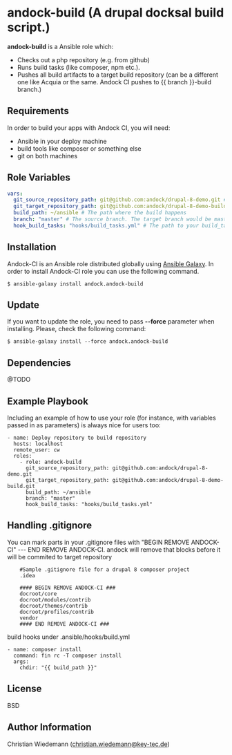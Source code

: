 andock-build (A drupal docksal build script.)
=========

**andock-build** is a Ansible role which:
* Checks out a php repository (e.g. from github)
* Runs build tasks (like composer, npm etc.).  
* Pushes all build artifacts to a target build repository (can be a different one like Acquia or the same. Andock CI pushes to {{ branch }}-build branch.)  
  

Requirements
------------

In order to build your apps with Andock CI, you will need:

* Ansible in your deploy machine
* build tools like composer or something else
* git on both machines


Role Variables
--------------

```yaml
vars:
  git_source_repository_path: git@github.com:andock/drupal-8-demo.git # The source repository 
  git_target_repository_path: git@github.com:andock/drupal-8-demo-build.git # The target repository. Can be the same repository as the source repository 
  build_path: ~/ansible # The path where the build happens
  branch: "master" # The source branch. The target branch would be master-build
  hook_build_tasks: "hooks/build_tasks.yml" # The path to your build_tasks hook file
```

Installation
------------

Andock-CI is an Ansible role distributed globally using [Ansible Galaxy](https://galaxy.ansible.com/). In order to install Andock-CI role you can use the following command.

```
$ ansible-galaxy install andock.andock-build
```

Update
------

If you want to update the role, you need to pass **--force** parameter when installing. Please, check the following command:

```
$ ansible-galaxy install --force andock.andock-build
```

Dependencies
------------

@TODO

Example Playbook
----------------

Including an example of how to use your role (for instance, with variables passed in as parameters) is always nice for users too:

    - name: Deploy repository to build repository
      hosts: localhost
      remote_user: cw
      roles:
        - role: andock-build
          git_source_repository_path: git@github.com:andock/drupal-8-demo.git
          git_target_repository_path: git@github.com:andock/drupal-8-demo-build.git
          build_path: ~/ansible
          branch: "master"
          hook_build_tasks: "hooks/build_tasks.yml"


Handling .gitignore 
----------------

You can mark parts in your .gitignore files with "BEGIN REMOVE ANDOCK-CI" --- END REMOVE ANDOCK-CI.
andock will remove that blocks before it will be commited to target repository
 

        #Sample .gitignore file for a drupal 8 composer project
        .idea
        
        #### BEGIN REMOVE ANDOCK-CI ###
        docroot/core
        docroot/modules/contrib
        docroot/themes/contrib
        docroot/profiles/contrib
        vendor
        #### END REMOVE ANDOCK-CI ###

build hooks under .ansible/hooks/build.yml

    - name: composer install
      command: fin rc -T composer install
      args:
        chdir: "{{ build_path }}"



License
-------

BSD

Author Information
------------------

Christian Wiedemann (christian.wiedemann@key-tec.de)
